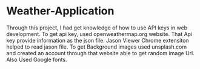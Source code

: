 # Weather-Application
Through this project, I had get knowledge of how to use API keys in web development.
To get api key, used openweathermap.org website.
That Api key provide information as the json file.
Jason Viewer Chrome extensiton helped to read jason file.
To get Background images used unsplash.com and created an account through that website able to get random image Url.
Also Used Google fonts.
